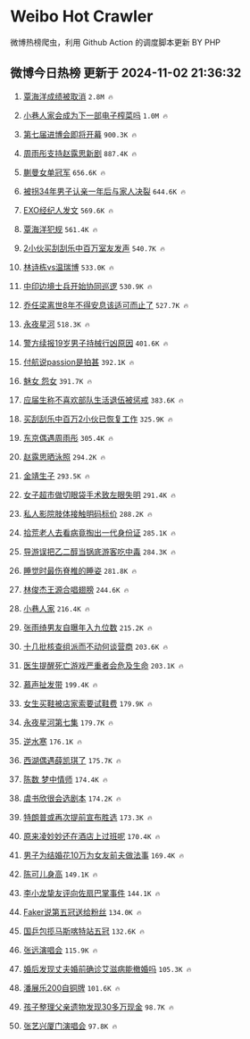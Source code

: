 # Weibo Hot Crawler 



微博热榜爬虫，利用 Github Action 的调度脚本更新 BY PHP 


## 微博今日热榜 更新于 2024-11-02 21:36:32 
1. [覃海洋成绩被取消](https://s.weibo.com/weibo?q=%23%E8%A6%83%E6%B5%B7%E6%B4%8B%E6%88%90%E7%BB%A9%E8%A2%AB%E5%8F%96%E6%B6%88%23&t=31&band_rank=1&Refer=top) `2.8M 🔥` 

1. [小巷人家会成为下一部电子榨菜吗](https://s.weibo.com/weibo?q=%23%E5%B0%8F%E5%B7%B7%E4%BA%BA%E5%AE%B6%E4%BC%9A%E6%88%90%E4%B8%BA%E4%B8%8B%E4%B8%80%E9%83%A8%E7%94%B5%E5%AD%90%E6%A6%A8%E8%8F%9C%E5%90%97%23&t=31&band_rank=2&Refer=top) `1.0M 🔥` 

1. [第七届进博会即将开幕](https://s.weibo.com/weibo?q=%23%E7%AC%AC%E4%B8%83%E5%B1%8A%E8%BF%9B%E5%8D%9A%E4%BC%9A%E5%8D%B3%E5%B0%86%E5%BC%80%E5%B9%95%23&t=31&band_rank=3&Refer=top) `900.3K 🔥` 

1. [周雨彤支持赵露思新剧](https://s.weibo.com/weibo?q=%23%E5%91%A8%E9%9B%A8%E5%BD%A4%E6%94%AF%E6%8C%81%E8%B5%B5%E9%9C%B2%E6%80%9D%E6%96%B0%E5%89%A7%23&t=31&band_rank=4&Refer=top) `887.4K 🔥` 

1. [蒯曼女单冠军](https://s.weibo.com/weibo?q=%23%E8%92%AF%E6%9B%BC%E5%A5%B3%E5%8D%95%E5%86%A0%E5%86%9B%23&t=31&band_rank=5&Refer=top) `656.6K 🔥` 

1. [被拐34年男子认亲一年后与家人决裂](https://s.weibo.com/weibo?q=%23%E8%A2%AB%E6%8B%9034%E5%B9%B4%E7%94%B7%E5%AD%90%E8%AE%A4%E4%BA%B2%E4%B8%80%E5%B9%B4%E5%90%8E%E4%B8%8E%E5%AE%B6%E4%BA%BA%E5%86%B3%E8%A3%82%23&t=31&band_rank=6&Refer=top) `644.6K 🔥` 

1. [EXO经纪人发文](https://s.weibo.com/weibo?q=%23EXO%E7%BB%8F%E7%BA%AA%E4%BA%BA%E5%8F%91%E6%96%87%23&t=31&band_rank=7&Refer=top) `569.6K 🔥` 

1. [覃海洋犯规](https://s.weibo.com/weibo?q=%E8%A6%83%E6%B5%B7%E6%B4%8B%E7%8A%AF%E8%A7%84&t=31&band_rank=8&Refer=top) `561.4K 🔥` 

1. [2小伙买刮刮乐中百万室友发声](https://s.weibo.com/weibo?q=%232%E5%B0%8F%E4%BC%99%E4%B9%B0%E5%88%AE%E5%88%AE%E4%B9%90%E4%B8%AD%E7%99%BE%E4%B8%87%E5%AE%A4%E5%8F%8B%E5%8F%91%E5%A3%B0%23&t=31&band_rank=9&Refer=top) `540.7K 🔥` 

1. [林诗栋vs温瑞博](https://s.weibo.com/weibo?q=%23%E6%9E%97%E8%AF%97%E6%A0%8Bvs%E6%B8%A9%E7%91%9E%E5%8D%9A%23&t=31&band_rank=10&Refer=top) `533.0K 🔥` 

1. [中印边境士兵开始协同巡逻](https://s.weibo.com/weibo?q=%23%E4%B8%AD%E5%8D%B0%E8%BE%B9%E5%A2%83%E5%A3%AB%E5%85%B5%E5%BC%80%E5%A7%8B%E5%8D%8F%E5%90%8C%E5%B7%A1%E9%80%BB%23&t=31&band_rank=11&Refer=top) `530.9K 🔥` 

1. [乔任梁离世8年不得安息该适可而止了](https://s.weibo.com/weibo?q=%23%E4%B9%94%E4%BB%BB%E6%A2%81%E7%A6%BB%E4%B8%968%E5%B9%B4%E4%B8%8D%E5%BE%97%E5%AE%89%E6%81%AF%E8%AF%A5%E9%80%82%E5%8F%AF%E8%80%8C%E6%AD%A2%E4%BA%86%23&t=31&band_rank=12&Refer=top) `527.7K 🔥` 

1. [永夜星河](https://s.weibo.com/weibo?q=%E6%B0%B8%E5%A4%9C%E6%98%9F%E6%B2%B3&t=31&band_rank=13&Refer=top) `518.3K 🔥` 

1. [警方续报19岁男子持械行凶原因](https://s.weibo.com/weibo?q=%23%E8%AD%A6%E6%96%B9%E7%BB%AD%E6%8A%A519%E5%B2%81%E7%94%B7%E5%AD%90%E6%8C%81%E6%A2%B0%E8%A1%8C%E5%87%B6%E5%8E%9F%E5%9B%A0%23&t=31&band_rank=14&Refer=top) `401.6K 🔥` 

1. [付航说passion是拍甚](https://s.weibo.com/weibo?q=%23%E4%BB%98%E8%88%AA%E8%AF%B4passion%E6%98%AF%E6%8B%8D%E7%94%9A%23&t=31&band_rank=15&Refer=top) `392.1K 🔥` 

1. [魅女 怨女](https://s.weibo.com/weibo?q=%E9%AD%85%E5%A5%B3%20%E6%80%A8%E5%A5%B3&t=31&band_rank=16&Refer=top) `391.7K 🔥` 

1. [应届生称不喜欢部队生活退伍被惩戒](https://s.weibo.com/weibo?q=%23%E5%BA%94%E5%B1%8A%E7%94%9F%E7%A7%B0%E4%B8%8D%E5%96%9C%E6%AC%A2%E9%83%A8%E9%98%9F%E7%94%9F%E6%B4%BB%E9%80%80%E4%BC%8D%E8%A2%AB%E6%83%A9%E6%88%92%23&t=31&band_rank=17&Refer=top) `383.6K 🔥` 

1. [买刮刮乐中百万2小伙已恢复工作](https://s.weibo.com/weibo?q=%23%E4%B9%B0%E5%88%AE%E5%88%AE%E4%B9%90%E4%B8%AD%E7%99%BE%E4%B8%872%E5%B0%8F%E4%BC%99%E5%B7%B2%E6%81%A2%E5%A4%8D%E5%B7%A5%E4%BD%9C%23&t=31&band_rank=18&Refer=top) `325.9K 🔥` 

1. [东京偶遇周雨彤](https://s.weibo.com/weibo?q=%23%E4%B8%9C%E4%BA%AC%E5%81%B6%E9%81%87%E5%91%A8%E9%9B%A8%E5%BD%A4%23&t=31&band_rank=19&Refer=top) `305.4K 🔥` 

1. [赵露思晒泳照](https://s.weibo.com/weibo?q=%23%E8%B5%B5%E9%9C%B2%E6%80%9D%E6%99%92%E6%B3%B3%E7%85%A7%23&t=31&band_rank=20&Refer=top) `294.2K 🔥` 

1. [金靖生子](https://s.weibo.com/weibo?q=%23%E9%87%91%E9%9D%96%E7%94%9F%E5%AD%90%23&t=31&band_rank=21&Refer=top) `293.5K 🔥` 

1. [女子超市做切眼袋手术致左眼失明](https://s.weibo.com/weibo?q=%23%E5%A5%B3%E5%AD%90%E8%B6%85%E5%B8%82%E5%81%9A%E5%88%87%E7%9C%BC%E8%A2%8B%E6%89%8B%E6%9C%AF%E8%87%B4%E5%B7%A6%E7%9C%BC%E5%A4%B1%E6%98%8E%23&t=31&band_rank=22&Refer=top) `291.4K 🔥` 

1. [私人影院肢体接触明码标价](https://s.weibo.com/weibo?q=%23%E7%A7%81%E4%BA%BA%E5%BD%B1%E9%99%A2%E8%82%A2%E4%BD%93%E6%8E%A5%E8%A7%A6%E6%98%8E%E7%A0%81%E6%A0%87%E4%BB%B7%23&t=31&band_rank=23&Refer=top) `288.2K 🔥` 

1. [拾荒老人去看病竟掏出一代身份证](https://s.weibo.com/weibo?q=%23%E6%8B%BE%E8%8D%92%E8%80%81%E4%BA%BA%E5%8E%BB%E7%9C%8B%E7%97%85%E7%AB%9F%E6%8E%8F%E5%87%BA%E4%B8%80%E4%BB%A3%E8%BA%AB%E4%BB%BD%E8%AF%81%23&t=31&band_rank=24&Refer=top) `285.1K 🔥` 

1. [导游误把乙二醇当锅底游客吃中毒](https://s.weibo.com/weibo?q=%23%E5%AF%BC%E6%B8%B8%E8%AF%AF%E6%8A%8A%E4%B9%99%E4%BA%8C%E9%86%87%E5%BD%93%E9%94%85%E5%BA%95%E6%B8%B8%E5%AE%A2%E5%90%83%E4%B8%AD%E6%AF%92%23&t=31&band_rank=25&Refer=top) `284.3K 🔥` 

1. [睡觉时最伤脊椎的睡姿](https://s.weibo.com/weibo?q=%23%E7%9D%A1%E8%A7%89%E6%97%B6%E6%9C%80%E4%BC%A4%E8%84%8A%E6%A4%8E%E7%9A%84%E7%9D%A1%E5%A7%BF%23&t=31&band_rank=26&Refer=top) `281.8K 🔥` 

1. [林俊杰王源合唱翅膀](https://s.weibo.com/weibo?q=%23%E6%9E%97%E4%BF%8A%E6%9D%B0%E7%8E%8B%E6%BA%90%E5%90%88%E5%94%B1%E7%BF%85%E8%86%80%23&t=31&band_rank=27&Refer=top) `244.6K 🔥` 

1. [小巷人家](https://s.weibo.com/weibo?q=%E5%B0%8F%E5%B7%B7%E4%BA%BA%E5%AE%B6&t=31&band_rank=28&Refer=top) `216.4K 🔥` 

1. [张雨绮男友自曝年入九位数](https://s.weibo.com/weibo?q=%E5%BC%A0%E9%9B%A8%E7%BB%AE%E7%94%B7%E5%8F%8B%E8%87%AA%E6%9B%9D%E5%B9%B4%E5%85%A5%E4%B9%9D%E4%BD%8D%E6%95%B0&t=31&band_rank=29&Refer=top) `215.2K 🔥` 

1. [十几批核查组派而不动何谈营商](https://s.weibo.com/weibo?q=%23%E5%8D%81%E5%87%A0%E6%89%B9%E6%A0%B8%E6%9F%A5%E7%BB%84%E6%B4%BE%E8%80%8C%E4%B8%8D%E5%8A%A8%E4%BD%95%E8%B0%88%E8%90%A5%E5%95%86%23&t=31&band_rank=30&Refer=top) `203.6K 🔥` 

1. [医生提醒死亡游戏严重者会危及生命](https://s.weibo.com/weibo?q=%23%E5%8C%BB%E7%94%9F%E6%8F%90%E9%86%92%E6%AD%BB%E4%BA%A1%E6%B8%B8%E6%88%8F%E4%B8%A5%E9%87%8D%E8%80%85%E4%BC%9A%E5%8D%B1%E5%8F%8A%E7%94%9F%E5%91%BD%23&t=31&band_rank=31&Refer=top) `203.1K 🔥` 

1. [慕声扯发带](https://s.weibo.com/weibo?q=%E6%85%95%E5%A3%B0%E6%89%AF%E5%8F%91%E5%B8%A6&t=31&band_rank=32&Refer=top) `199.4K 🔥` 

1. [女生买鞋被店家索要试鞋费](https://s.weibo.com/weibo?q=%23%E5%A5%B3%E7%94%9F%E4%B9%B0%E9%9E%8B%E8%A2%AB%E5%BA%97%E5%AE%B6%E7%B4%A2%E8%A6%81%E8%AF%95%E9%9E%8B%E8%B4%B9%23&t=31&band_rank=33&Refer=top) `179.9K 🔥` 

1. [永夜星河第七集](https://s.weibo.com/weibo?q=%E6%B0%B8%E5%A4%9C%E6%98%9F%E6%B2%B3%E7%AC%AC%E4%B8%83%E9%9B%86&t=31&band_rank=34&Refer=top) `179.7K 🔥` 

1. [逆水寒](https://s.weibo.com/weibo?q=%E9%80%86%E6%B0%B4%E5%AF%92&t=31&band_rank=35&Refer=top) `176.1K 🔥` 

1. [西湖偶遇薛凯琪了](https://s.weibo.com/weibo?q=%E8%A5%BF%E6%B9%96%E5%81%B6%E9%81%87%E8%96%9B%E5%87%AF%E7%90%AA%E4%BA%86&t=31&band_rank=36&Refer=top) `175.7K 🔥` 

1. [陈数 梦中情师](https://s.weibo.com/weibo?q=%E9%99%88%E6%95%B0%20%E6%A2%A6%E4%B8%AD%E6%83%85%E5%B8%88&t=31&band_rank=37&Refer=top) `174.4K 🔥` 

1. [虞书欣很会选剧本](https://s.weibo.com/weibo?q=%E8%99%9E%E4%B9%A6%E6%AC%A3%E5%BE%88%E4%BC%9A%E9%80%89%E5%89%A7%E6%9C%AC&t=31&band_rank=38&Refer=top) `174.2K 🔥` 

1. [特朗普或再次提前宣布胜选](https://s.weibo.com/weibo?q=%23%E7%89%B9%E6%9C%97%E6%99%AE%E6%88%96%E5%86%8D%E6%AC%A1%E6%8F%90%E5%89%8D%E5%AE%A3%E5%B8%83%E8%83%9C%E9%80%89%23&t=31&band_rank=39&Refer=top) `173.3K 🔥` 

1. [原来凌妙妙还在酒店上过班呢](https://s.weibo.com/weibo?q=%E5%8E%9F%E6%9D%A5%E5%87%8C%E5%A6%99%E5%A6%99%E8%BF%98%E5%9C%A8%E9%85%92%E5%BA%97%E4%B8%8A%E8%BF%87%E7%8F%AD%E5%91%A2&t=31&band_rank=40&Refer=top) `170.4K 🔥` 

1. [男子为结婚花10万为女友前夫做法事](https://s.weibo.com/weibo?q=%23%E7%94%B7%E5%AD%90%E4%B8%BA%E7%BB%93%E5%A9%9A%E8%8A%B110%E4%B8%87%E4%B8%BA%E5%A5%B3%E5%8F%8B%E5%89%8D%E5%A4%AB%E5%81%9A%E6%B3%95%E4%BA%8B%23&t=31&band_rank=41&Refer=top) `169.4K 🔥` 

1. [陈可儿身高](https://s.weibo.com/weibo?q=%E9%99%88%E5%8F%AF%E5%84%BF%E8%BA%AB%E9%AB%98&t=31&band_rank=42&Refer=top) `149.1K 🔥` 

1. [李小龙挚友评向佐扇巴掌事件](https://s.weibo.com/weibo?q=%23%E6%9D%8E%E5%B0%8F%E9%BE%99%E6%8C%9A%E5%8F%8B%E8%AF%84%E5%90%91%E4%BD%90%E6%89%87%E5%B7%B4%E6%8E%8C%E4%BA%8B%E4%BB%B6%23&t=31&band_rank=43&Refer=top) `144.1K 🔥` 

1. [Faker说第五冠送给粉丝](https://s.weibo.com/weibo?q=%23Faker%E8%AF%B4%E7%AC%AC%E4%BA%94%E5%86%A0%E9%80%81%E7%BB%99%E7%B2%89%E4%B8%9D%23&t=31&band_rank=44&Refer=top) `134.0K 🔥` 

1. [国乒包揽马斯喀特站五冠](https://s.weibo.com/weibo?q=%23%E5%9B%BD%E4%B9%92%E5%8C%85%E6%8F%BD%E9%A9%AC%E6%96%AF%E5%96%80%E7%89%B9%E7%AB%99%E4%BA%94%E5%86%A0%23&t=31&band_rank=45&Refer=top) `132.6K 🔥` 

1. [张远演唱会](https://s.weibo.com/weibo?q=%E5%BC%A0%E8%BF%9C%E6%BC%94%E5%94%B1%E4%BC%9A&t=31&band_rank=46&Refer=top) `115.9K 🔥` 

1. [婚后发现丈夫婚前确诊艾滋病能撤婚吗](https://s.weibo.com/weibo?q=%23%E5%A9%9A%E5%90%8E%E5%8F%91%E7%8E%B0%E4%B8%88%E5%A4%AB%E5%A9%9A%E5%89%8D%E7%A1%AE%E8%AF%8A%E8%89%BE%E6%BB%8B%E7%97%85%E8%83%BD%E6%92%A4%E5%A9%9A%E5%90%97%23&t=31&band_rank=47&Refer=top) `105.3K 🔥` 

1. [潘展乐200自铜牌](https://s.weibo.com/weibo?q=%23%E6%BD%98%E5%B1%95%E4%B9%90200%E8%87%AA%E9%93%9C%E7%89%8C%23&t=31&band_rank=48&Refer=top) `101.6K 🔥` 

1. [孩子整理父亲遗物发现30多万现金](https://s.weibo.com/weibo?q=%23%E5%AD%A9%E5%AD%90%E6%95%B4%E7%90%86%E7%88%B6%E4%BA%B2%E9%81%97%E7%89%A9%E5%8F%91%E7%8E%B030%E5%A4%9A%E4%B8%87%E7%8E%B0%E9%87%91%23&t=31&band_rank=49&Refer=top) `98.7K 🔥` 

1. [张艺兴厦门演唱会](https://s.weibo.com/weibo?q=%E5%BC%A0%E8%89%BA%E5%85%B4%E5%8E%A6%E9%97%A8%E6%BC%94%E5%94%B1%E4%BC%9A&t=31&band_rank=50&Refer=top) `97.8K 🔥` 

